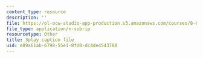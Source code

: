 ```yaml
---
content_type: resource
description: ''
file: https://ol-ocw-studio-app-production.s3.amazonaws.com/courses/8-821-string-theory-and-holographic-duality-fall-2014/e89a61ab679855e18fd0dc4de4543780_WVOIk8en6YE.vtt
file_type: application/x-subrip
resourcetype: Other
title: 3play caption file
uid: e89a61ab-6798-55e1-8fd0-dc4de4543780
---
```


